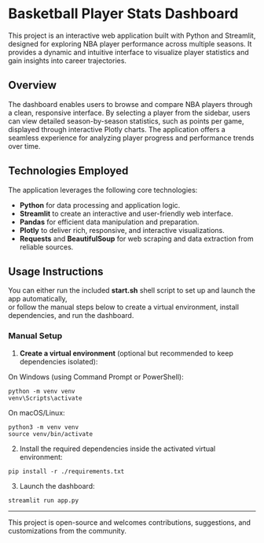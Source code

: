# Basketball Player Stats Dashboard

This project is an interactive web application built with Python and Streamlit, designed for exploring NBA player performance across multiple seasons. It provides a dynamic and intuitive interface to visualize player statistics and gain insights into career trajectories.

## Overview

The dashboard enables users to browse and compare NBA players through a clean, responsive interface. By selecting a player from the sidebar, users can view detailed season-by-season statistics, such as points per game, displayed through interactive Plotly charts. The application offers a seamless experience for analyzing player progress and performance trends over time.

## Technologies Employed

The application leverages the following core technologies:

- **Python** for data processing and application logic.
- **Streamlit** to create an interactive and user-friendly web interface.
- **Pandas** for efficient data manipulation and preparation.
- **Plotly** to deliver rich, responsive, and interactive visualizations.
- **Requests** and **BeautifulSoup** for web scraping and data extraction from reliable sources.

## Usage Instructions

You can either run the included **start.sh** shell script to set up and launch the app automatically,  
or follow the manual steps below to create a virtual environment, install dependencies, and run the dashboard.

### Manual Setup
1. **Create a virtual environment** (optional but recommended to keep dependencies isolated):

On Windows (using Command Prompt or PowerShell):
   ```
   python -m venv venv
   venv\Scripts\activate
   ```
On macOS/Linux:
  ```
  python3 -m venv venv
  source venv/bin/activate
  ```
  
2. Install the required dependencies inside the activated virtual environment:
```
pip install -r ./requirements.txt
```

3. Launch the dashboard:
```
streamlit run app.py
```

---

This project is open-source and welcomes contributions, suggestions, and customizations from the community.
